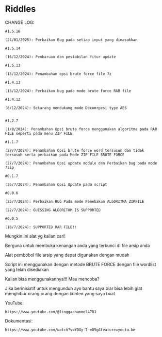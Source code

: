 # Riddles

CHANGE LOG:

    #1.5.16

    (24/01/2025): Perbaikan Bug pada setiap input yang dimasukkan

    #1.5.14

    (16/12/2024): Pembaruan dan pestabilan fitur update

    #1.5.13

    (13/12/2024): Penambahan opsi brute force file 7z

    #1.4.13 

    (13/12/2024): Perbaikan bug pada mode brute force RAR file

    #1.4.12

    (8/12/2024): Sekarang mendukung mode Decomrpesi type AES


    #1.2.7

    (1/8/2024): Penambahan Opsi brute force menggunakan algoritma pada RAR FILE seperti pada menu ZIP FILE

    #1.1.7

    (27/7/2024): Penambahan Opsi brute force word tersusun dan tidak tersusuh serta perbaikan pada Mode ZIP FILE BRUTE FORCE
    
    (27/7/2024): Penambahan Opsi update module dan Perbaikan bug pada mode 7zip

    #0.1.7
    
    (26/7/2024): Penambahan Opsi Update pada script

    #0.0.6

    (25/7/2024): Perbaikan BUG Pada mode Penebakan ALGORITMA ZIPFILE
    
    (22/7/2024): GUESSING ALGORITHM IS SUPPORTED

    #0.0.5
    
    (18/7/2024): SUPPORTED RAR FILE!!

Mungkin ini alat yg kalian cari!

Berguna untuk membuka kenangan anda yang terkunci di file arsip anda

Alat pembobol file arsip yang dapat digunakan dengan mudah

Script ini menggunakan dengan metode BRUTE FORCE dengan file wordlist yang telah disediakan

Kalian bisa menggunakannya!!!  Mau mencoba?

Jika berinisiatif untuk mengunduh ayo bantu saya biar bisa lebih giat menghibur orang orang dengan konten yang saya buat


YouTube:
    
    https://www.youtube.com/@linggachannel4781

Dokumentasi:

    https://www.youtube.com/watch?v=YDXy-7-mO5g&feature=youtu.be
